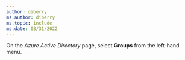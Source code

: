 ```yaml
---
author: diberry
ms.author: diberry
ms.topic: include
ms.date: 03/31/2022
---
```

On the *Azure Active Directory* page, select **Groups** from the left-hand menu.
